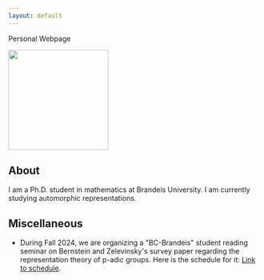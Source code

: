 ```yaml
---
layout: default
---
```


Personal Webpage

<img src="/assets/images/5721731558742_.pic_hd.jpg" width="200" />


## About

I am a Ph.D. student in mathematics at Brandeis University. I am currently studying automorphic representations.

## Miscellaneous

- During Fall 2024, we are organizing a "BC-Brandeis" student reading seminar on Bernstein and Zelevinsky's survey paper regarding the representation theory of p-adic groups. Here is the schedule for it: [Link to schedule](./bzf2024.html).

